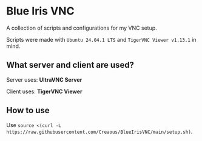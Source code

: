 # Blue Iris VNC

A collection of scripts and configurations for my VNC setup.

Scripts were made with `Ubuntu 24.04.1 LTS` and `TigerVNC Viewer v1.13.1` in mind.

## What server and client are used?

Server uses: **UltraVNC Server**

Client uses: **TigerVNC Viewer**

## How to use

Use `source <(curl -L https://raw.githubusercontent.com/Creaous/BlueIrisVNC/main/setup.sh)`.
